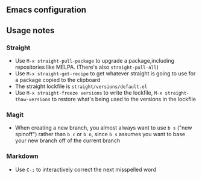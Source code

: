 ## Emacs configuration

## Usage notes

### Straight

- Use `M-x straight-pull-package` to upgrade a package,including
  repositories like MELPA. (There's also `straight-pull-all`)
- Use `M-x straight-get-recipe` to get whatever straight is going to
  use for a package copied to the clipboard
- The straight lockfile is `straight/versions/default.el`
- Use `M-x straight-freeze versions` to write the lockfile, `M-x
  straight-thaw-versions` to restore what's being used to the versions
  in the lockfile

### Magit

- When creating a new branch, you almost always want to use `b s`
  ("new spinoff") rather than `b c` or `b n`, since `b s` assumes you
  want to base your new branch off of the current branch

### Markdown

- Use `C-;` to interactively correct the next misspelled word
